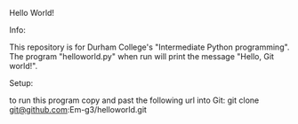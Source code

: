 Hello World!

Info:

This repository is for Durham College's "Intermediate Python programming".
The program "helloworld.py" when run will print the message "Hello, Git world!".

Setup:

to run this program copy and past the following url into Git:
git clone git@github.com:Em-g3/helloworld.git
